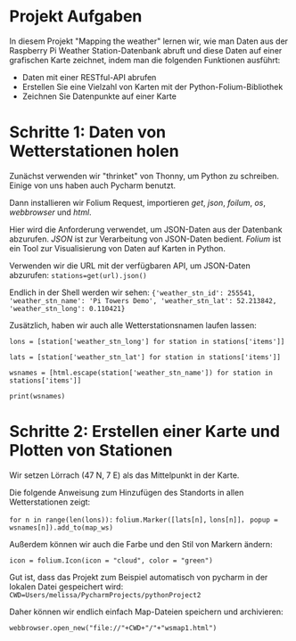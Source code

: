 # Projekt Aufgaben

In diesem Projekt "Mapping the weather" lernen wir, wie man Daten aus der Raspberry Pi Weather Station-Datenbank abruft und diese Daten auf einer grafischen Karte zeichnet, indem man die folgenden Funktionen ausführt:
* Daten mit einer RESTful-API abrufen
* Erstellen Sie eine Vielzahl von Karten mit der Python-Folium-Bibliothek
* Zeichnen Sie Datenpunkte auf einer Karte

# Schritte 1: Daten von Wetterstationen holen
Zunächst verwenden wir "thrinket" von Thonny, um Python zu schreiben. Einige von uns haben auch Pycharm benutzt.  

Dann installieren wir Folium Request, importieren *get*, *json*, *foilum*, *os*, *webbrowser* und *html*.

Hier wird die Anforderung verwendet, um JSON-Daten aus der Datenbank abzurufen. *JSON* ist zur Verarbeitung von JSON-Daten bedient. *Folium* ist ein Tool zur Visualisierung von Daten auf Karten in Python.

Verwenden wir die URL mit der verfügbaren API, um JSON-Daten abzurufen:
```stations=get(url).json()```

Endlich in der Shell werden wir sehen:
```{'weather_stn_id': 255541, 'weather_stn_name': 'Pi Towers Demo', 'weather_stn_lat': 52.213842, 'weather_stn_long': 0.110421}```

Zusätzlich, haben wir auch alle Wetterstationsnamen laufen lassen:

```lons = [station['weather_stn_long'] for station in stations['items']] ```

```lats = [station['weather_stn_lat'] for station in stations['items']]```

```wsnames = [html.escape(station['weather_stn_name']) for station in``` ```stations['items']] ```

```print(wsnames) ```

# Schritte 2:  Erstellen einer Karte und Plotten von Stationen
Wir setzen Lörrach (47 N, 7 E) als das Mittelpunkt in der Karte.

Die folgende Anweisung zum Hinzufügen des Standorts in allen Wetterstationen zeigt:

```for n in range(len(lons)):```
   ```folium.Marker([lats[n],```
                ```lons[n]]，```
                ```popup = wsnames[n]).add_to(map_ws) ```
                
Außerdem können wir auch die Farbe und den Stil von Markern ändern:

```icon = folium.Icon(icon = "cloud", color = "green")```

Gut ist, dass das Projekt zum Beispiel automatisch von pycharm in der lokalen Datei gespeichert wird:
```CWD=Users/melissa/PycharmProjects/pythonProject2```

Daher können wir endlich einfach Map-Dateien speichern und archivieren:

```webbrowser.open_new("file://"+CWD+"/"+"wsmap1.html") ```




